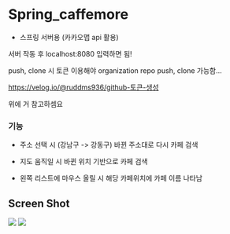 # Spring_caffemore

- 스프링 서버용 (카카오맵 api 활용)

서버 작동 후 localhost:8080 입력하면 됨!

push, clone 시 토큰 이용해야 organization repo push, clone 가능함... 

https://velog.io/@ruddms936/github-토큰-생성

위에 거 참고하셈요 


### 기능

- 주소 선택 시 (강남구 -> 강동구) 바뀐 주소대로 다시 카페 검색

- 지도 움직일 시 바뀐 위치 기반으로 카페 검색

- 왼쪽 리스트에 마우스 올릴 시 해당 카페위치에 카페 이름 나타남 

Screen Shot
--- 

<img src="https://user-images.githubusercontent.com/66946182/110198851-be6ee700-7e98-11eb-86ef-507a81dc3395.png">

<img src="https://user-images.githubusercontent.com/66946182/110198387-7b5f4480-7e95-11eb-9ff0-c8b30d2a1540.png">


